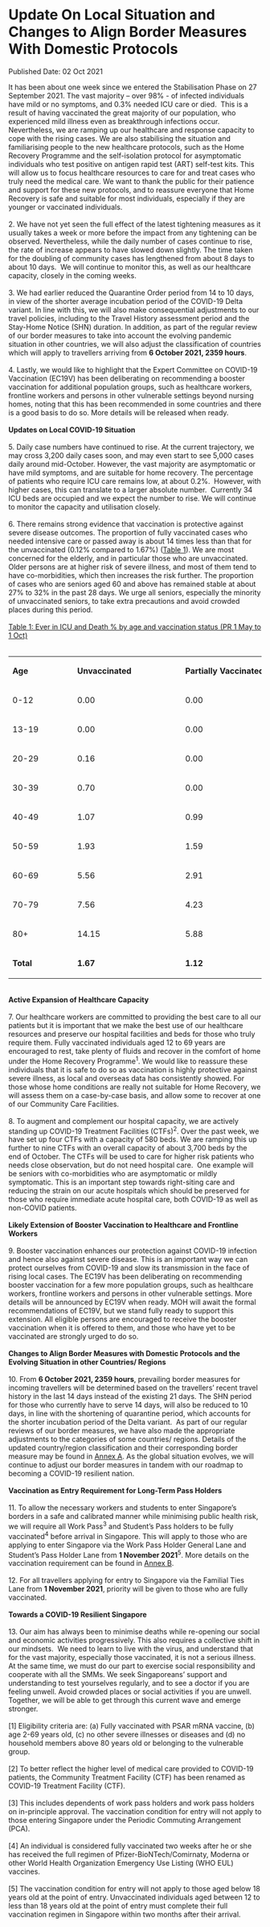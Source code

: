 <html>
    <meta http-equiv="Content-Type" content="text/html; charset=utf-8"/>
    <meta charset="utf-8"/>
    <title>Update On Local Situation and Changes to Align Border Measures With Domestic Protocols</title>
    <body><h1>Update On Local Situation and Changes to Align Border Measures With Domestic Protocols</h1>
    <p>Published Date: 02 Oct 2021</p> It has been about one week since we entered the Stabilisation Phase on 27 September 2021. The vast majority – over 98% - of infected individuals have mild or no symptoms, and 0.3% needed ICU care or died.&nbsp; This is a result of having vaccinated the great majority of our population, who experienced mild illness even as breakthrough infections occur. Nevertheless, we are ramping up our healthcare and response capacity to cope with the rising cases. We are also stabilising the situation and familiarising people to the new healthcare protocols, such as the Home Recovery Programme and the self-isolation protocol for asymptomatic individuals who test positive on antigen rapid test (ART) self-test kits. This will allow us to focus healthcare resources to care for and treat cases who truly need the medical care. We want to thank the public for their patience and support for these new protocols, and to reassure everyone that Home Recovery is safe and suitable for most individuals, especially if they are younger or vaccinated individuals.&nbsp;<br>&nbsp;<br>2. We have not yet seen the full effect of the latest tightening measures as it usually takes a week or more before the impact from any tightening can be observed. Nevertheless, while the daily number of cases continue to rise, the rate of increase appears to have slowed down slightly. The time taken for the doubling of community cases has lengthened from about 8 days to about 10 days.&nbsp; We will continue to monitor this, as well as our healthcare capacity, closely in the coming weeks.&nbsp;<br><br>3. We had earlier reduced the Quarantine Order period from 14 to 10 days, in view of the shorter average incubation period of the COVID-19 Delta variant. In line with this, we will also make consequential adjustments to our travel policies, including to the Travel History assessment period and the Stay-Home Notice (SHN) duration. In addition, as part of the regular review of our border measures to take into account the evolving pandemic situation in other countries, we will also adjust the classification of countries which will apply to travellers arriving from <strong>6 October 2021, 2359 hours</strong>.<br><br>4.  Lastly, we would like to highlight that the Expert Committee on COVID-19 Vaccination (EC19V) has been deliberating on recommending a booster vaccination for additional population groups, such as healthcare workers, frontline workers and persons in other vulnerable settings beyond nursing homes, noting that this has been recommended in some countries and there is a good basis to do so. More details will be released when ready.<br><br><strong>Updates on Local COVID-19 Situation</strong><br><br>5. Daily case numbers have continued to rise. At the current trajectory, we may cross 3,200 daily cases soon, and may even start to see 5,000 cases daily around mid-October. However, the vast majority are asymptomatic or have mild symptoms, and are suitable for home recovery. The percentage of patients who require ICU care remains low, at about 0.2%.&nbsp; However, with higher cases, this can translate to a larger absolute number.&nbsp; Currently 34 ICU beds are occupied and we expect the number to rise. We will continue to monitor the capacity and utilisation closely.&nbsp;&nbsp;<br><br>6. There remains strong evidence that vaccination is protective against severe disease outcomes. The proportion of fully vaccinated cases who needed intensive care or passed away is about 14 times less than that for the unvaccinated (0.12% compared to 1.67%) (<span style="text-decoration: underline;">Table 1</span>). We are most concerned for the elderly, and in particular those who are unvaccinated. Older persons are at higher risk of severe illness, and most of them tend to have co-morbidities, which then increases the risk further. The proportion of cases who are seniors aged 60 and above has remained stable at about 27% to 32% in the past 28 days. We urge all seniors, especially the minority of unvaccinated seniors, to take extra precautions and avoid crowded places during this period.&nbsp;&nbsp;<br><br><span style="text-decoration: underline;">Table 1: Ever in ICU and Death % by age and vaccination status (PR 1 May to 1 Oct)</span><br><div><br></div><div align="center"> <table border="0" cellspacing="0" cellpadding="0" width="834"> <tbody><tr> <td width="113" nowrap="" valign="bottom"> <p><strong>Age</strong></p> </td> <td width="199" nowrap="" valign="bottom"> <p><strong>Unvaccinated</strong></p> </td> <td width="293" nowrap="" valign="bottom"> <p><strong>Partially Vaccinated</strong></p> </td> <td width="230" nowrap="" valign="bottom"> <p><strong>Fully Vaccinated</strong></p> </td> </tr> <tr> <td width="113" nowrap="" valign="bottom"> <p>0-12</p> </td> <td width="199" nowrap="" valign="bottom"> <p>0.00</p> </td> <td width="293" nowrap="" valign="bottom"> <p>0.00</p> </td> <td width="230" nowrap="" valign="bottom"> <p>0.00</p> </td> </tr> <tr> <td width="113" nowrap="" valign="bottom"> <p>13-19</p> </td> <td width="199" nowrap="" valign="bottom"> <p>0.00</p> </td> <td width="293" nowrap="" valign="bottom"> <p>0.00</p> </td> <td width="230" nowrap="" valign="bottom"> <p>0.00</p> </td> </tr> <tr> <td width="113" nowrap="" valign="bottom"> <p>20-29</p> </td> <td width="199" nowrap="" valign="bottom"> <p>0.16</p> </td> <td width="293" nowrap="" valign="bottom"> <p>0.00</p> </td> <td width="230" nowrap="" valign="bottom"> <p>0.00</p> </td> </tr> <tr> <td width="113" nowrap="" valign="bottom"> <p>30-39</p> </td> <td width="199" nowrap="" valign="bottom"> <p>0.70</p> </td> <td width="293" nowrap="" valign="bottom"> <p>0.00</p> </td> <td width="230" nowrap="" valign="bottom"> <p>0.00</p> </td> </tr> <tr> <td width="113" nowrap="" valign="bottom"> <p>40-49</p> </td> <td width="199" nowrap="" valign="bottom"> <p>1.07</p> </td> <td width="293" nowrap="" valign="bottom"> <p>0.99</p> </td> <td width="230" nowrap="" valign="bottom"> <p>0.00</p> </td> </tr> <tr> <td width="113" nowrap="" valign="bottom"> <p>50-59</p> </td> <td width="199" nowrap="" valign="bottom"> <p>1.93</p> </td> <td width="293" nowrap="" valign="bottom"> <p>1.59</p> </td> <td width="230" nowrap="" valign="bottom"> <p>0.02</p> </td> </tr> <tr> <td width="113" nowrap="" valign="bottom"> <p>60-69</p> </td> <td width="199" nowrap="" valign="bottom"> <p>5.56</p> </td> <td width="293" nowrap="" valign="bottom"> <p>2.91</p> </td> <td width="230" nowrap="" valign="bottom"> <p>0.07</p> </td> </tr> <tr> <td width="113" nowrap="" valign="bottom"> <p>70-79</p> </td> <td width="199" nowrap="" valign="bottom"> <p>7.56</p> </td> <td width="293" nowrap="" valign="bottom"> <p>4.23</p> </td> <td width="230" nowrap="" valign="bottom"> <p>0.67</p> </td> </tr> <tr> <td width="113" nowrap="" valign="bottom"> <p>80+</p> </td> <td width="199" nowrap="" valign="bottom"> <p>14.15</p> </td> <td width="293" nowrap="" valign="bottom"> <p>5.88</p> </td> <td width="230" nowrap="" valign="bottom"> <p>1.85</p> </td> </tr> <tr> <td width="113" nowrap="" valign="bottom"> <p><strong>Total</strong></p> </td> <td width="199" nowrap="" valign="bottom"> <p><strong>1.67</strong></p> </td> <td width="293" nowrap="" valign="bottom"> <p><strong>1.12</strong></p> </td> <td width="230" nowrap="" valign="bottom"> <p><strong>0.12</strong></p> </td> </tr> </tbody></table> </div><br><strong>Active Expansion of Healthcare Capacity</strong><br><br>7. Our healthcare workers are committed to providing the best care to all our patients but it is important that we make the best use of our healthcare resources and preserve our hospital facilities and beds for those who truly require them. Fully vaccinated individuals aged 12 to 69 years are encouraged to rest, take plenty of fluids and recover in the comfort of home under the Home Recovery Programme<sup>1</sup>. We would like to reassure these individuals that it is safe to do so as vaccination is highly protective against severe illness, as local and overseas data has consistently showed. For those whose home conditions are really not suitable for Home Recovery, we will assess them on a case-by-case basis, and allow some to recover at one of our Community Care Facilities.<br><br>8. To augment and complement our hospital capacity, we are actively standing up COVID-19 Treatment Facilities (CTFs)<sup>2</sup>. Over the past week, we have set up four CTFs with a capacity of 580 beds. We are ramping this up further to nine CTFs with an overall capacity of about 3,700 beds by the end of October. The CTFs will be used to care for higher risk patients who needs close observation, but do not need hospital care.&nbsp; One example will be seniors with co-morbidities who are asymptomatic or mildly symptomatic. This is an important step towards right-siting care and reducing the strain on our acute hospitals which should be preserved for those who require immediate acute hospital care, both COVID-19 as well as non-COVID patients.<br><br><strong>Likely Extension of Booster Vaccination to Healthcare and Frontline Workers</strong><br><br>9. Booster vaccination enhances our protection against COVID-19 infection and hence also against severe disease. This is an important way we can protect ourselves from COVID-19 and slow its transmission in the face of rising local cases. The EC19V has been deliberating on recommending booster vaccination for a few more population groups, such as healthcare workers, frontline workers and persons in other vulnerable settings. More details will be announced by EC19V when ready. MOH will await the formal recommendations of EC19V, but we stand fully ready to support this extension. All eligible persons are encouraged to receive the booster vaccination when it is offered to them, and those who have yet to be vaccinated are strongly urged to do so.&nbsp;<br><br><strong>Changes to Align Border Measures with Domestic Protocols and the Evolving Situation in other Countries/ Regions&nbsp;&nbsp;</strong><br><br>10. From <strong>6 October 2021, 2359 hours</strong>, prevailing border measures for incoming travellers will be determined based on the travellers’ recent travel history in the last 14 days instead of the existing 21 days. The SHN period for those who currently have to serve 14 days, will also be reduced to 10 days, in line with the shortening of quarantine period, which accounts for the shorter incubation period of the Delta variant.&nbsp; As part of our regular reviews of our border measures, we have also made the appropriate adjustments to the categories of some countries/ regions. Details of the updated country/region classification and their corresponding border measure may be found in <a href="/docs/librariesprovider5/default-document-library/mtf-press-release-2-october-2021---annex-a.pdf?sfvrsn=1c2be9f3_0" title="Annex A">Annex A</a>. As the global situation evolves, we will continue to adjust our border measures in tandem with our roadmap to becoming a COVID-19 resilient nation.&nbsp;<br><br><strong>Vaccination as Entry Requirement for Long-Term Pass Holders&nbsp;</strong>&nbsp;<br><br>11. To allow the necessary workers and students to enter Singapore’s borders in a safe and calibrated manner while minimising public health risk, we will require all Work Pass<sup>3</sup> and Student’s Pass holders to be fully vaccinated<sup>4</sup> before arrival in Singapore. This will apply to those who are applying to enter Singapore via the Work Pass Holder General Lane and Student’s Pass Holder Lane from <strong>1 November 2021</strong><sup>5</sup>. More details on the vaccination requirement can be found in <a href="/docs/librariesprovider5/default-document-library/mtf-press-release-2-october-2021---annex-b.pdf?sfvrsn=58e86b2e_0" title="Annex B">Annex B</a>.<br><br>12. For all travellers applying for entry to Singapore via the Familial Ties Lane from <strong>1 November 2021</strong>, priority will be given to those who are fully vaccinated.&nbsp;<br><br><strong>Towards a COVID-19 Resilient Singapore</strong><br><br>13. Our aim has always been to minimise deaths while re-opening our social and economic activities progressively. This also requires a collective shift in our mindsets.&nbsp; We need to learn to live with the virus, and understand that for the vast majority, especially those vaccinated, it is not a serious illness.&nbsp; At the same time, we must do our part to exercise social responsibility and cooperate with all the SMMs. We seek Singaporeans’ support and understanding to test yourselves regularly, and to see a doctor if you are feeling unwell. Avoid crowded places or social activities if you are unwell. Together, we will be able to get through this current wave and emerge stronger.&nbsp;<br><div><br>[1] Eligibility criteria are: (a) Fully vaccinated with PSAR mRNA vaccine, (b) age 2-69 years old, (c) no other severe illnesses or diseases and (d) no household members above 80 years old or belonging to the vulnerable group.<br><br>[2] To better reflect the higher level of medical care provided to COVID-19 patients, the Community Treatment Facility (CTF) has been renamed as COVID-19 Treatment Facility (CTF).<br><br>[3] This includes dependents of work pass holders and work pass holders on in-principle approval. The vaccination condition for entry will not apply to those entering Singapore under the Periodic Commuting Arrangement (PCA).<br><br>[4] An individual is considered fully vaccinated two weeks after he or she has received the full regimen of Pfizer-BioNTech/Comirnaty, Moderna or other World Health Organization Emergency Use Listing (WHO EUL) vaccines.<br><br>[5] The vaccination condition for entry will not apply to those aged below 18 years old at the point of entry. Unvaccinated individuals aged between 12 to less than 18 years old at the point of entry must complete their full vaccination regimen in Singapore within two months after their arrival.</div></body>
</html>